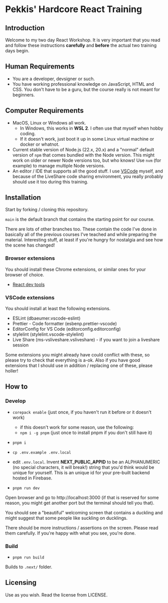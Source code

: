 # Pekkis' Hardcore React Training

## Introduction

Welcome to my two day React Workshop. It is very important that you read and follow these instructions **carefully** and **before** the actual two training days begin.

## Human Requirements

- You are a developer, devsigner or such.
- You have working professional knowledge on JavaScript, HTML and CSS.
  You don't have to be a guru, but the course really is not meant for beginners.

## Computer Requirements

- MacOS, Linux or Windows all work.
  - In Windows, this works in **WSL 2**. I often use that myself when hobby coding.
  - If it doesn't work, just boot it up in some Linux virtual machine or docker or whatnot.
- Current stable version of Node.js (22.x, 20.x) and a "normal" default version of `npm` that comes bundled with the Node version. This might work on older or newer Node versions too, but who knows! Use `nvm` (for example) to manage multiple Node versions.
- An editor / IDE that supports all the good stuff. I use [VSCode](https://code.visualstudio.com/) myself, and because of the LiveShare code sharing environment, you really probably should use it too during this training.

## Installation

Start by forking / cloning this repository.

`main` is the default branch that contains the starting point for our course.

There are lots of other branches too. These contain the code I've done
in basically all of the previous courses I've teached and while preparing the material. Interesting stuff, at least if you're hungry for nostalgia and see how the scene has changed!

### Browser extensions

You should install these Chrome extensions, or similar ones for your browser of choice.

- [React dev tools](https://chrome.google.com/webstore/detail/react-developer-tools/fmkadmapgofadopljbjfkapdkoienihi)

### VSCode extensions

You should install at least the following extensions.

- ESLint (dbaeumer.vscode-eslint)
- Prettier - Code formatter (esbenp.prettier-vscode)
- EditorConfig for VS Code (editorconfig.editorconfig)
- stylelint (stylelint.vscode-stylelint)
- Live Share (ms-vsliveshare.vsliveshare) - if you want to join a liveshare session

Some extensions you might already have could conflict with these, so please
try to check that everything is a-ok. Also if you have good extensions that
I should use in addition / replacing one of these, please holler!

## How to

### Develop

- `corepack enable` (just once, if you haven't run it before or it doesn't work)

  - if this doesn't work for some reason, use the following:
  - `npm i -g pnpm` (just once to install pnpm if you don't still have it)

- `pnpm i`
- `cp .env.example .env.local`
- edit `.env.local`. Invent **NEXT_PUBLIC_APPID** to be an ALPHANUMERIC (no special characters, it will break!) string that you'd think would be unique for yourself. This is an unique id for your pre-built backend hosted in Firebase.
- `pnpm run dev`

Open browser and go to http://localhost:3000 (if that is reserved for some reason, you might get another port but the terminal should tell you that).

You should see a "beautiful" welcoming screen that contains a duckling and might suggest that some people like suckling on ducklings.

There should be more instructions / assertions on the screen. Please read them carefully. If you're happy with what you see, you're done.

### Build

- `pnpm run build`

Builds to `.next/` folder.

## Licensing

Use as you wish. Read the license from LICENSE.
